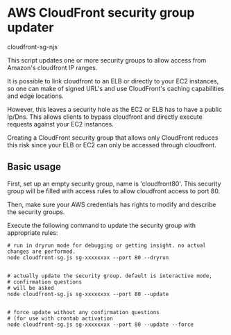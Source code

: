 # AWS CloudFront security group updater
cloudfront-sg-njs

This script updates one or more security groups to allow access from Amazon's cloudfront IP ranges.

It is possible to link cloudfront to an ELB or directly to your EC2 instances, so one can make of signed URL's and use CloudFront's caching capabilities and edge locations.

However, this leaves a security hole as the EC2 or ELB has to have a public Ip/Dns. This allows clients to bypass cloudfront and directly execute requests against your EC2 instances.

Creating a CloudFront security group that allows only CloudFront reduces this risk since your ELB or EC2 can only be accessed through cloudfront.

## Basic usage

First, set up an empty security group, name is 'cloudfront80'. This security group will be filled with access rules to allow cloudfront access to port 80.

Then, make sure your AWS credentials has rights to modify and describe the security groups.

Execute the following command to update the security group with appropriate rules:

```
# run in dryrun mode for debugging or getting insight. no actual changes are performed.
node cloudfront-sg.js sg-xxxxxxxx --port 80 --dryrun


# actually update the security group. default is interactive mode,
# confirmation questions
# will be asked
node cloudfront-sg.js sg-xxxxxxxx --port 80 --update


# force update without any confirmation questions
# (for use with crontab activation
node cloudfront-sg.js sg-xxxxxxxx --port 80 --update --force


```


